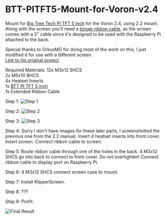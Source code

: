 # BTT-PITFT5-Mount-for-Voron-v2.4

Mount for [Big Tree Tech PI TFT 5 Inch](https://www.amazon.com/dp/B08F1WMQ1J/ref=cm_sw_em_r_mt_dp_X6HDGQYNXN14MC008QEW?_encoding=UTF8&psc=1) for the Voron 2.4, using 2.2 mount. Along with the screen you'll need a [longer ribbon cable](https://www.amazon.com/gp/product/B00I6LJ19G/ref=ppx_yo_dt_b_asin_title_o00_s00?ie=UTF8&psc=1), as the screen comes with a 2" cable since it's designed to be used with the Raspberry Pi attached to the back.

Special thanks to OrkusMG for doing most of the work on this, I just modified it for use with a different screen.<br>[Link to his original project](https://github.com/VoronDesign/VoronUsers/tree/master/legacy_printers/printer_mods/OrkusMG/Waveshare5inchHDMILCDscreenCover)

Required Materials:
12x M3x12 SHCS<br>
2x M5x10 BHCS<br>
4x Heatset Inserts<br>
1x [BTT PI TFT 5 inch](https://www.amazon.com/dp/B08F1WMQ1J/ref=cm_sw_em_r_mt_dp_X6HDGQYNXN14MC008QEW?_encoding=UTF8&psc=1)<br>
1x Extended Ribbon Cable<br>

Step 1: 
![Step 1](https://raw.githubusercontent.com/smaseface/BTT-PITFT5-Mount-for-Voron-v2.4/main/step%201.png)

Step 2: 
![Step 2](https://raw.githubusercontent.com/smaseface/BTT-PITFT5-Mount-for-Voron-v2.4/main/step%202.png)

Step 3: 
![Step 3](https://raw.githubusercontent.com/smaseface/BTT-PITFT5-Mount-for-Voron-v2.4/main/step%203.png)

Step 4: Sorry I don't have images for these later parts, I screenshotted the previous one from the 2.2 manual.
Insert 4 heatset inserts into front cover. Insert screen. Connect ribbon cable to screen.

Step 5: Route ribbon cable through one of the holes in the back. 4 M3x12 SHCS go into back to connect to front cover. Do not overtighten!
Connect ribbon cable to display port on Raspberry Pi.

Step 6: 4 M3x12 SHCS connect screen case to mount.

Step 7: Install KlipperScreen.

Step 8: ???

Step 9: Profit.

![Final Result](https://raw.githubusercontent.com/smaseface/BTT-PITFT5-Mount-for-Voron-v2.4/main/IMG_0361.jpg)

